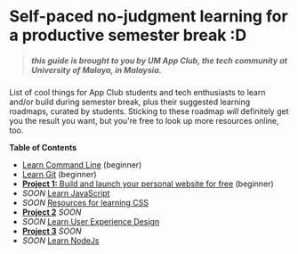 # Self-paced no-judgment learning for a productive semester break :D

> ##### *this guide is brought to you by UM App Club, the tech community at University of Malaya, in Malaysia.*

List of cool things for App Club students and tech enthusiasts to learn and/or build during semester break, plus their suggested learning roadmaps, curated by students. Sticking to these roadmap *will* definitely get you the result you want, but you're free to look up more resources online, too.

**Table of Contents**  


- [Learn Command Line](GUIDE.md#learn-command-line) (beginner)
- [Learn Git](GUIDE.md#learn-git) (beginner)
- [**Project 1:** Build and launch your personal website for free](GUIDE.md) (beginner)
- *SOON* [Learn JavaScript](#)
- *SOON* [Resources for learning CSS](#)
- [**Project 2**](#) *SOON* 
- *SOON* [Learn User Experience Design](#)
- [**Project 3**](#) *SOON* 
- *SOON* [Learn NodeJs](#)
